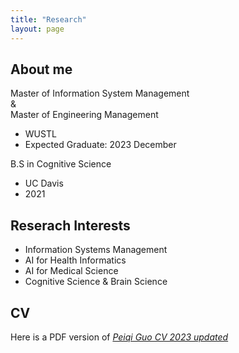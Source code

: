 ```yaml
---
title: "Research"
layout: page
---
```


<!--
[中文](/_research/research_cn.md)
-->

## About me

Master of Information System Management  
&  
Master of Engineering Management
- WUSTL
- Expected Graduate: 2023 December

B.S in Cognitive Science
- UC Davis
- 2021

## Reserach Interests

- Information Systems Management
- AI for Health Informatics
- AI for Medical Science
- Cognitive Science & Brain Science

## CV

Here is a PDF version of [*Peiqi Guo CV 2023 updated*](/_files/Peiqi%20Guo%20CV%202023upate.pdf)